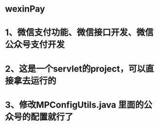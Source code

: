 # wexinPay
# 1、微信支付功能、微信接口开发、微信公众号支付开发
# 2、这是一个servlet的project，可以直接拿去运行的
# 3、修改MPConfigUtils.java 里面的公众号的配置就行了